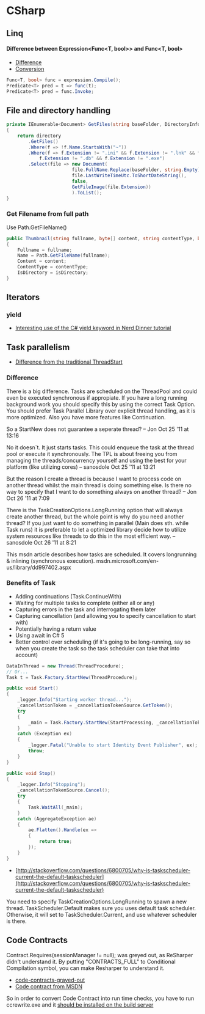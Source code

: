 # CSharp

## Linq

#### Difference between Expression<Func<T, bool>> and Func<T, bool>

* [Difference](http://stackoverflow.com/questions/2664841/difference-between-expressionfunc-and-func)
* [Conversion](http://stackoverflow.com/questions/1217749/how-to-convert-an-expressionfunct-bool-to-a-predicatet)

```csharp
Func<T, bool> func = expression.Compile();
Predicate<T> pred = t => func(t);
Predicate<T> pred = func.Invoke;
```

## File and directory handling

```csharp
private IEnumerable<Document> GetFiles(string baseFolder, DirectoryInfo directory)
{
    return directory
        .GetFiles()
        .Where(f => !f.Name.StartsWith("~"))
        .Where(f => f.Extension != ".ini" && f.Extension != ".lnk" && f.Extension != ".config" &&
            f.Extension != ".db" && f.Extension != ".exe")
        .Select(file => new Document(
                        file.FullName.Replace(baseFolder, string.Empty),
                        file.LastWriteTimeUtc.ToShortDateString(),
                        false,
                        GetFileImage(file.Extension))
                        ).ToList();
}

```

### Get Filename from full path

Use Path.GetFileName()

```csharp
public Thumbnail(string fullname, byte[] content, string contentType, bool isDirectory)
{
    Fullname = fullname;
    Name = Path.GetFileName(fullname); 
    Content = content;
    ContentType = contentType;
    IsDirectory = isDirectory;
}
```


## Iterators

### yield

* [Interesting use of the C# yield keyword in Nerd Dinner tutorial](http://stackoverflow.com/questions/1971053/interesting-use-of-the-c-sharp-yield-keyword-in-nerd-dinner-tutorial)

## Task parallelism

* [Difference from the traditional ThreadStart](http://stackoverflow.com/questions/7889746/creating-threads-task-factory-startnew-vs-new-thread)

### Difference

There is a big difference. Tasks are scheduled on the ThreadPool and could even be executed synchronous if appropiate.
If you have a long running background work you should specify this by using the correct Task Option.
You should prefer Task Parallel Library over explicit thread handling, as it is more optimized. Also you have more features like Continuation.

So a StartNew does not guarantee a seperate thread? –  Jon Oct 25 '11 at 13:16

No it doesn´t. It just starts tasks. This could enqueue the task at the thread pool or execute it synchronously. The TPL is about freeing you from managing the threads/concurrency yourself and using the best for your platform (like utilizing cores) –  sanosdole Oct 25 '11 at 13:21

But the reason I create a thread is because I want to process code on another thread whilst the main thread is doing something else. Is there no way to specify that I want to do something always on another thread? –  Jon Oct 26 '11 at 7:09
        
There is the TaskCreationOptions.LongRunning option that will always create another thread, but the whole point is why do you need another thread? If you just want to do something in parallel (Main does sth. while Task runs) it is preferable to let a optimized library decide how to utilize system resources like threads to do this in the most efficient way. –  sanosdole Oct 26 '11 at 8:21
        
This msdn article describes how tasks are scheduled. It covers longrunning & inlining (synchronous execution). msdn.microsoft.com/en-us/library/dd997402.aspx 

### Benefits of Task

* Adding continuations (Task.ContinueWith)
* Waiting for multiple tasks to complete (either all or any)
* Capturing errors in the task and interrogating them later
* Capturing cancellation (and allowing you to specify cancellation to start with)
* Potentially having a return value
* Using await in C# 5
* Better control over scheduling (if it's going to be long-running, say so when you create the task so the task scheduler can take that into account)

```csharp
DataInThread = new Thread(ThreadProcedure);
// Or...
Task t = Task.Factory.StartNew(ThreadProcedure);
```

```csharp
public void Start()
{
    _logger.Info("Starting worker thread...");
    _cancellationToken = _cancellationTokenSource.GetToken();
    try
    {
        _main = Task.Factory.StartNew(StartProcessing, _cancellationToken, TaskCreationOptions.LongRunning, TaskScheduler.Default);
    }
    catch (Exception ex)
    {
        _logger.Fatal("Unable to start Identity Event Publisher", ex);
        throw;
    }
}

public void Stop()
{
    _logger.Info("Stopping");
    _cancellationTokenSource.Cancel();
    try
    {
        Task.WaitAll(_main);
    }
    catch (AggregateException ae)
    {
        ae.Flatten().Handle(ex =>
        {
            return true;
        });
    }
}


```

* [http://stackoverflow.com/questions/6800705/why-is-taskscheduler-current-the-default-taskscheduler](http://stackoverflow.com/questions/6800705/why-is-taskscheduler-current-the-default-taskscheduler)

You need to specify TaskCreationOptions.LongRunning to spawn a new thread. TaskScheduler.Default makes sure you uses default task scheduler. Otherwise, it will set to TaskScheduler.Current, and use whatever scheduler is there.


## Code Contracts

Contract.Requires(sessionManager != null); was greyed out, as ReSharper didn't understand it. By putting "CONTRACTS_FULL" to Conditional Compilation symbol, you can make Resharper to understand it.

* [code-contracts-grayed-out](http://social.msdn.microsoft.com/Forums/en-US/11ddd785-4b6d-4712-ae34-e2086c25db38/code-contracts-statements-grayed-out?forum=codecontracts)
* [Code contract from MSDN](http://msdn.microsoft.com/en-us/library/dd264808(v=vs.110).aspx)

So in order to convert Code Contract into run time checks, you have to run ccrewrite.exe and it [should be installed on the build server](http://stackoverflow.com/questions/3569108/microsoft-code-contracts-and-ci-build-server?rq=1) 
